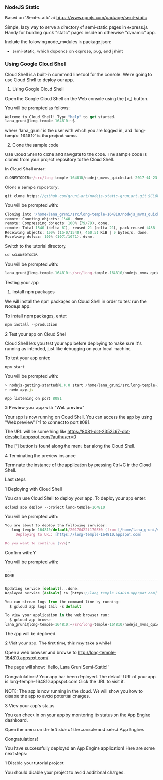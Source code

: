 ### NodeJS Static

Based on 'Semi-static' at https://www.npmjs.com/package/semi-static

Simple, lazy way to serve a directory of semi-static pages in express.js. Handy for building quick "static" pages inside an otherwise "dynamic" app.

Include the following node_modules in package.json:

- semi-static; which depends on express, pug, and jshint

### Using Google Cloud Shell

Cloud Shell is a built-in command line tool for the console. We're going to use Cloud Shell to deploy our app.

1. Using Google Cloud Shell

Open the Google Cloud Shell on the Web console using the [>_] button.

You will be prompted as follows:

```javascript
Welcome to Cloud Shell! Type "help" to get started.
lana_gruni@long-temple-164810:~$
```

where 'lana_gruni' is the user with which you are logged in, and 'long-temple-164810' is the project name.

2. Clone the sample code

Use Cloud Shell to clone and navigate to the code. The sample code is cloned from your project repository to the Cloud Shell.

In Cloud Shell enter:

```javascript
CLONEDTODIR=~/src/long-temple-164810/nodejs_mvms_quickstart-2017-04-23-12-02
```

Clone a sample repository:

```javascript
git clone https://github.com/gruni-art/nodejs-static-gruniart.git $CLONEDTODIR
```

You will be prompted with:

```javascript
Cloning into '/home/lana_gruni/src/long-temple-164810/nodejs_mvms_quickstart-2017-04-23-12-02'...
remote: Counting objects: 1540, done.
remote: Compressing objects: 100% (79/79), done.
remote: Total 1540 (delta 67), reused 21 (delta 21), pack-reused 1438
Receiving objects: 100% (1540/1540), 460.51 KiB | 0 bytes/s, done.
Resolving deltas: 100% (1071/1071), done.
```

Switch to the tutorial directory:

```javascript
cd $CLONEDTODIR
```

You will be prompted with:

```javascript
lana_gruni@long-temple-164810:~/src/long-temple-164810/nodejs_mvms_quickstart-2017-04-23-12-02$
```

Testing your app

1. Install npm packages

We will install the npm packages on Cloud Shell in order to test run the Node.js app.

To install npm packages, enter:

```javascript
npm install --production
```

2 Test your app on Cloud Shell

Cloud Shell lets you test your app before deploying to make sure it's running as intended, just like debugging on your local machine.

To test your app enter:

```javascript
npm start
```

You will be prompted with:

```javascript
> nodejs-getting-started@1.0.0 start /home/lana_gruni/src/long-temple-164810/nodejs_mvms_quickstart-2017-04-23-12-02
> node app.js

App listening on port 8081
```

3 Preview your app with "Web preview"

Your app is now running on Cloud Shell. You can access the app by using "Web preview" [^]  to connect to port 8081.

The URL will be something like https://8081-dot-2352367-dot-devshell.appspot.com/?authuser=0

The [^] button is found along the menu bar along the Cloud Shell.

4 Terminating the preview instance

Terminate the instance of the application by pressing Ctrl+C in the Cloud Shell.

Last steps

1 Deploying with Cloud Shell

You can use Cloud Shell to deploy your app. To deploy your app enter:

```javascript
gcloud app deploy --project long-temple-164810
```

You will be prompted with:

```javascript
You are about to deploy the following services:
 - long-temple-164810/default/20170422t170830 (from [/home/lana_gruni/src/long-temple-164810/nodejs_mvms_quickstart-2017-04-23-12-02/app.yaml])
     Deploying to URL: [https://long-temple-164810.appspot.com]

Do you want to continue (Y/n)?  
```

Confirm with: Y <followed by ENTER>

You will be prompted with:

```javascript
...
DONE
---------------------------------------------------------------------------------------------------------------------------------------------------------------------------

Updating service [default]...done.                                                                                                                                         
Deployed service [default] to [https://long-temple-164810.appspot.com]

You can stream logs from the command line by running:
  $ gcloud app logs tail -s default

To view your application in the web browser run:
  $ gcloud app browse
lana_gruni@long-temple-164810:~/src/long-temple-164810/nodejs_mvms_quickstart-2017-04-23-12-02$ 
```

The app will be deployed.

2 Visit your app. The first time, this may take a while!

Open a web browser and browse to http://long-temple-164810.appspot.com/

The page will show: 'Hello, Lana Gruni Semi-Static!'

Congratulations! Your app has been deployed. The default URL of your app is long-temple-164810.appspot.com  Click the URL to visit it.

NOTE: The app is now running in the cloud. We will show you how to disable the app to avoid potential charges.

3 View your app's status

You can check in on your app by monitoring its status on the App Engine dashboard.

Open the menu on the left side of the console and select App Engine.

Congratulations!

You have successfully deployed an App Engine application! Here are some next steps:

1 Disable your tutorial project

You should disable your project to avoid additional charges.